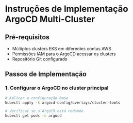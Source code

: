 # Instruções de Implementação ArgoCD Multi-Cluster

## Pré-requisitos
- Múltiplos clusters EKS em diferentes contas AWS
- Permissões IAM para o ArgoCD acessar os clusters 
- Repositório Git configurado

## Passos de Implementação

### 1. Configurar o ArgoCD no cluster principal
```bash
# Aplicar a configuração base
kubectl apply -k argocd-config/overlays/cluster-tools

# Verificar se o ArgoCD está rodando
kubectl get pods -n argocd
